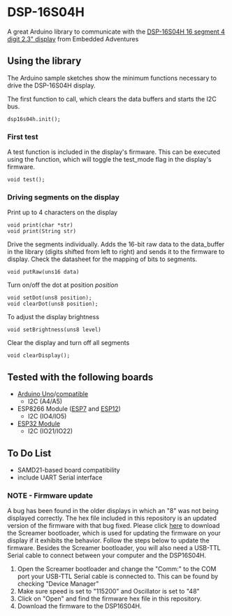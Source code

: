 # DSP-16S04H

A great Arduino library to communicate with the [DSP-16S04H 16 segment 4 digit 2.3" display](http://www.embeddedadventures.com/4_digit_16_segment_led_display_dsp-16s04h-red.html) from Embedded Adventures

## Using the library ##

The Arduino sample sketches show the minimum functions necessary to drive the DSP-16S04H display.

The first function to call, which clears the data buffers and starts the I2C bus.

	dsp16s04h.init();

### First test ###

A test function is included in the display's firmware. This can be executed using the function, which will toggle the test_mode flag in the display's firmware.

	void test();

### Driving segments on the display ###

Print up to 4 characters on the display

	void print(char *str)
	void print(String str)

Drive the segments individually. Adds the 16-bit raw data to the data_buffer in the library (digits shifted from left to right) and sends it to the firmware to display. Check the datasheet for the mapping of bits to segments.

	void putRaw(uns16 data)


Turn on/off the dot at position *position*

	void setDot(uns8 position);
	void clearDot(uns8 position);

To adjust the display brightness
	
	void setBrightness(uns8 level)

Clear the display and turn off all segments

	void clearDisplay();

## Tested with the following boards ##
- <a href="http://www.embeddedadventures.com/arduno_uno_PLT-AUNO.html">Arduino Uno</a>/<a href="http://www.embeddedadventures.com/arduno_uno_plt-auno3-cm.html">compatible</a>
	- I2C (A4/A5)
- ESP8266 Module (<a href="http://www.embeddedadventures.com/esp8266_wifi_module_wrl-esp7.html">ESP7</a> and <a href="http://www.embeddedadventures.com/esp8266_wifi_module_wrl-esp12e.html">ESP12</a>)
	- I2C (IO4/IO5)
- <a href="http://www.embeddedadventures.com/esp32_development_platform_PLT-ESP32-01.html">ESP32 Module</a>
	- I2C (IO21/IO22)

## To Do List ##
- SAMD21-based board compatibility
- include UART Serial interface


### NOTE - Firmware update
A bug has been found in the older displays in which an "8" was not being displayed correctly. The hex file included in this repository is an updated version of the firmware with that bug fixed. Please click [here](http://www.embeddedadventures.com/Tutorials/tutorials_detail/203) to download the Screamer bootloader, which is used for updating the firmware on your display if it exhibits the behavior. Follow the steps below to update the firmware. Besides the Screamer bootloader, you will also need a USB-TTL Serial cable to connect between your computer and the DSP16S04H.

1. Open the Screamer bootloader and change the "Comm:" to the COM port your USB-TTL Serial cable is connected to. This can be found by checking "Device Manager"
2. Make sure speed is set to "115200" and Oscillator is set to "48"
3. Click on "Open" and find the firmware hex file in this repository. 
4. Download the firmware to the DSP16S04H.

